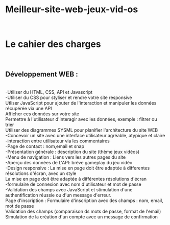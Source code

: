# Meilleur-site-web-jeux-vid-os
<br>

# Le cahier des charges 
<br>
<h2>Développement WEB :  </h2>
<br>
-Utiliser du HTML, CSS, API et Javascript
<br>
-Utiliser du CSS pour styliser et rendre votre site responsive
<br>
Utliser JavaScript pour ajouter de l'interaction et manipuler les données récupérée via une API
<br>
Afficher ces données sur votre site
<br>
Permettre à l'utilisateur d'interagir avec les données, exemple : filtrer ou trier 
<br>
Utiliser des diagrammes SYSML pour planifier l'architecture du site WEB
<br>
-Concevoir un site avec une interface utilisateur agréable, atypique et claire
<br>
-interaction entre utilisateur via les commentaires
<br>
-Page de contact : nom,email et snap
<br>
-Présentation générale : description du site (thème jeux vidéos)
<br>
-Menu de navigation : Liens vers les autres pages du site
<br>
-Aperçu des données de L'API: brève gameplay du jeu vidéo
<br>
-Design responsive : La mise en page doit être adaptée à differentes résolutions d'écran, avec un style 
<br>
La mise en page doit être adaptée à différentes résolutions d'écran
<br>
-formulaire de connexion avec nom d'utilisateur et mot de passe
<br>
-Validation des champs avec JavaScript et stimulation d'une authentification réussie ou d'un message d'erreur.
<br>
Page d'inscription : Formulaire d'inscription avec des champs : nom, email, mot de passe 
<br>
Validation des champs (comparaison ds mots de passe, format de l'email)
<br>
Simulation de la création d'un compte avec un message de confirmation








